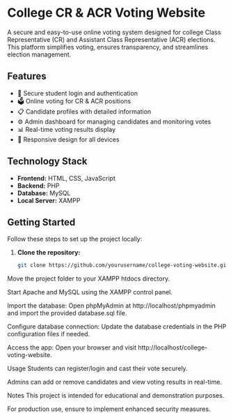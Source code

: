 # College CR & ACR Voting Website

A secure and easy-to-use online voting system designed for college Class Representative (CR) and Assistant Class Representative (ACR) elections. This platform simplifies voting, ensures transparency, and streamlines election management.

## Features

- 🔐 Secure student login and authentication  
- 🗳️ Online voting for CR & ACR positions  
- 📋 Candidate profiles with detailed information  
- ⚙️ Admin dashboard for managing candidates and monitoring votes  
- 📊 Real-time voting results display  
- 📱 Responsive design for all devices  

## Technology Stack

- **Frontend:** HTML, CSS, JavaScript  
- **Backend:** PHP  
- **Database:** MySQL  
- **Local Server:** XAMPP  

## Getting Started

Follow these steps to set up the project locally:

1. **Clone the repository:**
   ```bash
   git clone https://github.com/yourusername/college-voting-website.git
Move the project folder to your XAMPP htdocs directory.

Start Apache and MySQL using the XAMPP control panel.

Import the database:
Open phpMyAdmin at http://localhost/phpmyadmin and import the provided database.sql file.

Configure database connection:
Update the database credentials in the PHP configuration files if needed.

Access the app:
Open your browser and visit http://localhost/college-voting-website.

Usage
Students can register/login and cast their vote securely.

Admins can add or remove candidates and view voting results in real-time.

Notes
This project is intended for educational and demonstration purposes.

For production use, ensure to implement enhanced security measures.


